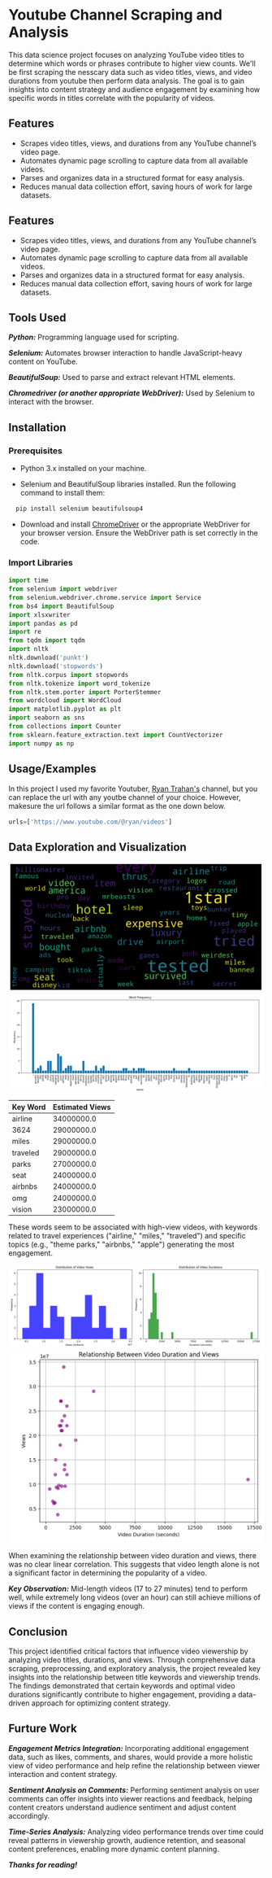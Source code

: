 # Youtube Channel Scraping and Analysis

This data science project focuses on analyzing YouTube video titles to determine which words or phrases contribute to higher view counts. We'll be first scraping the nesscary data such as video titles, views, and video durations from youtube then perform data analysis. The goal is to gain insights into content strategy and audience engagement by examining how specific words in titles correlate with the popularity of videos.




## Features

- Scrapes video titles, views, and durations from any YouTube channel’s video page. 
- Automates dynamic page scrolling to capture data from all available videos.
- Parses and organizes data in a structured format for easy analysis.
- Reduces manual data collection effort, saving hours of work for large datasets.
## Features

- Scrapes video titles, views, and durations from any YouTube channel’s video page. 
- Automates dynamic page scrolling to capture data from all available videos.
- Parses and organizes data in a structured format for easy analysis.
- Reduces manual data collection effort, saving hours of work for large datasets.
## Tools Used

***Python:*** Programming language used for scripting.

***Selenium:*** Automates browser interaction to handle JavaScript-heavy content on YouTube.

***BeautifulSoup:*** Used to parse and extract relevant HTML elements.

***Chromedriver (or another appropriate WebDriver):*** Used by Selenium to interact with the browser.
## Installation

### Prerequisites
- Python 3.x installed on your machine.

- Selenium and BeautifulSoup libraries installed. Run the following command to install them:

```bash
  pip install selenium beautifulsoup4
```
- Download and install [ChromeDriver](https://developer.chrome.com/docs/chromedriver/downloads) or the appropriate WebDriver for your browser version. Ensure the WebDriver path is set correctly in the code.

### Import Libraries 


```python
import time 
from selenium import webdriver 
from selenium.webdriver.chrome.service import Service
from bs4 import BeautifulSoup 
import xlsxwriter
import pandas as pd 
import re
from tqdm import tqdm 
import nltk 
nltk.download('punkt') 
nltk.download('stopwords') 
from nltk.corpus import stopwords 
from nltk.tokenize import word_tokenize 
from nltk.stem.porter import PorterStemmer
from wordcloud import WordCloud 
import matplotlib.pyplot as plt 
import seaborn as sns
from collections import Counter
from sklearn.feature_extraction.text import CountVectorizer
import numpy as np
```

## Usage/Examples
In this project I used my favorite Youtuber, [Ryan Trahan's](https://www.youtube.com/@ryan) channel, but you can replace the url with any youtbe channel of your choice. However, makesure the url follows a similar format as the one down below.

```python
urls=['https://www.youtube.com/@ryan/videos']

```


## Data Exploration and Visualization

![image alt](https://github.com/Rwang0316/Youtube-Channel-Scraping-and-Analysis/blob/main/Media/WordCloud.png)
![image alt](https://github.com/Rwang0316/Youtube-Channel-Scraping-and-Analysis/blob/main/Media/Bar%20Graph.png)

| Key Word | Estimated Views  |   
| :-------- | :------- | 
| airline | 34000000.0 | 
| 3624         | 29000000.0 | 
| miles        | 29000000.0 | 
| traveled     | 29000000.0 | 
| parks | 27000000.0 | 
| seat                | 24000000.0 | 
| airbnbs             | 24000000.0 | 
| omg                 | 24000000.0 | 
| vision              | 23000000.0 | 

These words seem to be associated with high-view videos, with keywords related to travel experiences ("airline," "miles," "traveled") and specific topics (e.g., "theme parks," "airbnbs," "apple") generating the most engagement.

![image alt](https://github.com/Rwang0316/Youtube-Channel-Scraping-and-Analysis/blob/main/Media/Distribution.png)
![image alt](https://github.com/Rwang0316/Youtube-Channel-Scraping-and-Analysis/blob/main/Media/Scatter.png)

When examining the relationship between video duration and views, there was no clear linear correlation. This suggests that video length alone is not a significant factor in determining the popularity of a video.

***Key Observation:*** Mid-length videos (17 to 27 minutes) tend to perform well, while extremely long videos (over an hour) can still achieve millions of views if the content is engaging enough.
## Conclusion

This project identified critical factors that influence video viewership by analyzing video titles, durations, and views. Through comprehensive data scraping, preprocessing, and exploratory analysis, the project revealed key insights into the relationship between title keywords and viewership trends. The findings demonstrated that certain keywords and optimal video durations significantly contribute to higher engagement, providing a data-driven approach for optimizing content strategy.

## Furture Work
***Engagement Metrics Integration:*** Incorporating additional engagement data, such as likes, comments, and shares, would provide a more holistic view of video performance and help refine the relationship between viewer interaction and content strategy.

***Sentiment Analysis on Comments:*** Performing sentiment analysis on user comments can offer insights into viewer reactions and feedback, helping content creators understand audience sentiment and adjust content accordingly.

***Time-Series Analysis:*** Analyzing video performance trends over time could reveal patterns in viewership growth, audience retention, and seasonal content preferences, enabling more dynamic content planning.

***Thanks for reading!***
